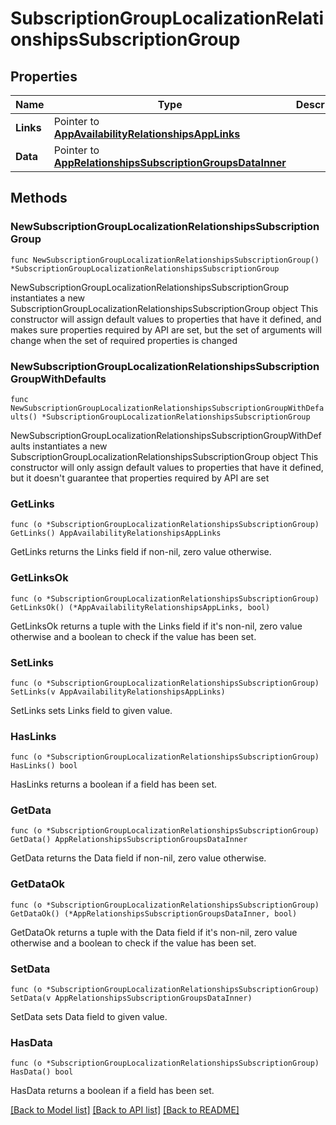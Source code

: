 # SubscriptionGroupLocalizationRelationshipsSubscriptionGroup

## Properties

Name | Type | Description | Notes
------------ | ------------- | ------------- | -------------
**Links** | Pointer to [**AppAvailabilityRelationshipsAppLinks**](AppAvailabilityRelationshipsAppLinks.md) |  | [optional] 
**Data** | Pointer to [**AppRelationshipsSubscriptionGroupsDataInner**](AppRelationshipsSubscriptionGroupsDataInner.md) |  | [optional] 

## Methods

### NewSubscriptionGroupLocalizationRelationshipsSubscriptionGroup

`func NewSubscriptionGroupLocalizationRelationshipsSubscriptionGroup() *SubscriptionGroupLocalizationRelationshipsSubscriptionGroup`

NewSubscriptionGroupLocalizationRelationshipsSubscriptionGroup instantiates a new SubscriptionGroupLocalizationRelationshipsSubscriptionGroup object
This constructor will assign default values to properties that have it defined,
and makes sure properties required by API are set, but the set of arguments
will change when the set of required properties is changed

### NewSubscriptionGroupLocalizationRelationshipsSubscriptionGroupWithDefaults

`func NewSubscriptionGroupLocalizationRelationshipsSubscriptionGroupWithDefaults() *SubscriptionGroupLocalizationRelationshipsSubscriptionGroup`

NewSubscriptionGroupLocalizationRelationshipsSubscriptionGroupWithDefaults instantiates a new SubscriptionGroupLocalizationRelationshipsSubscriptionGroup object
This constructor will only assign default values to properties that have it defined,
but it doesn't guarantee that properties required by API are set

### GetLinks

`func (o *SubscriptionGroupLocalizationRelationshipsSubscriptionGroup) GetLinks() AppAvailabilityRelationshipsAppLinks`

GetLinks returns the Links field if non-nil, zero value otherwise.

### GetLinksOk

`func (o *SubscriptionGroupLocalizationRelationshipsSubscriptionGroup) GetLinksOk() (*AppAvailabilityRelationshipsAppLinks, bool)`

GetLinksOk returns a tuple with the Links field if it's non-nil, zero value otherwise
and a boolean to check if the value has been set.

### SetLinks

`func (o *SubscriptionGroupLocalizationRelationshipsSubscriptionGroup) SetLinks(v AppAvailabilityRelationshipsAppLinks)`

SetLinks sets Links field to given value.

### HasLinks

`func (o *SubscriptionGroupLocalizationRelationshipsSubscriptionGroup) HasLinks() bool`

HasLinks returns a boolean if a field has been set.

### GetData

`func (o *SubscriptionGroupLocalizationRelationshipsSubscriptionGroup) GetData() AppRelationshipsSubscriptionGroupsDataInner`

GetData returns the Data field if non-nil, zero value otherwise.

### GetDataOk

`func (o *SubscriptionGroupLocalizationRelationshipsSubscriptionGroup) GetDataOk() (*AppRelationshipsSubscriptionGroupsDataInner, bool)`

GetDataOk returns a tuple with the Data field if it's non-nil, zero value otherwise
and a boolean to check if the value has been set.

### SetData

`func (o *SubscriptionGroupLocalizationRelationshipsSubscriptionGroup) SetData(v AppRelationshipsSubscriptionGroupsDataInner)`

SetData sets Data field to given value.

### HasData

`func (o *SubscriptionGroupLocalizationRelationshipsSubscriptionGroup) HasData() bool`

HasData returns a boolean if a field has been set.


[[Back to Model list]](../README.md#documentation-for-models) [[Back to API list]](../README.md#documentation-for-api-endpoints) [[Back to README]](../README.md)


